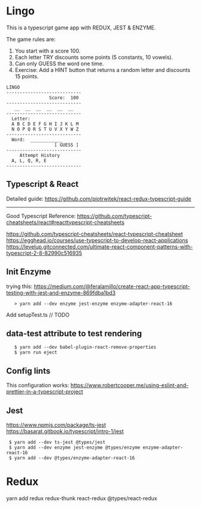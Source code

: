 # Lingo 
 
 This is a typescript game app with REDUX, JEST & ENZYME.
 
 The game rules are:
   1. You start with a score 100.
   2. Each letter TRY discounts some points (5 constants, 10 vowels).
   3. Can only GUESS the word one time.
   4. Exercise: Add a HINT button that returns a 
      random letter and discounts 15 points.      
  
 ```
 LINGO
 ----------------------------
                 Score:  100
 ----------------------------
    __  __  __  __  __  __            
 ----------------------------
   Letter:              
   A B C D E F G H I J K L M
   N O P Q R S T U V X Y W Z
 ----------------------------
   Word:  ____________  
                   [ GUESS ]
 ----------------------------
      Attempt History
   A, L, Q, R, E
 ----------------------------
 ```


## Typescript & React

 Detailed guide:
 https://github.com/piotrwitek/react-redux-typescript-guide
 
 ---
 Good Typescript Reference:
 https://github.com/typescript-cheatsheets/react#reacttypescript-cheatsheets
 
 https://github.com/typescript-cheatsheets/react-typescript-cheatsheet
 https://egghead.io/courses/use-typescript-to-develop-react-applications
 https://levelup.gitconnected.com/ultimate-react-component-patterns-with-typescript-2-8-82990c516935
  
 
## Init Enzyme

 trying this: 
 https://medium.com/@feralamillo/create-react-app-typescript-testing-with-jest-and-enzyme-869fdba1bd3
 
 ```
    > yarn add --dev enzyme jest-enzyme enzyme-adapter-react-16
 ```

    

 Add setupTest.ts
 // TODO
 
 

## data-test attribute to test rendering
 ```	
 	$ yarn add --dev babel-plugin-react-remove-properties
 	$ yarn run eject
 
 ```


## Config lints 
  This configuration works:
  https://www.robertcooper.me/using-eslint-and-prettier-in-a-typescript-project


## Jest
  https://www.npmjs.com/package/ts-jest
  https://basarat.gitbook.io/typescript/intro-1/jest

 ```
  $ yarn add --dev ts-jest @types/jest
  $ yarn add --dev enzyme jest-enzyme @types/enzyme enzyme-adapter-react-16
  $ yarn add --dev @types/enzyme-adapter-react-16  
 ```


# Redux

  yarn add redux redux-thunk react-redux @types/react-redux
